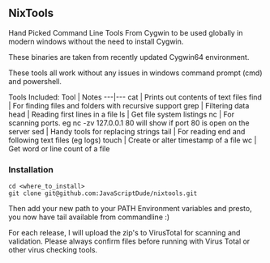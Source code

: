 ## NixTools
Hand Picked Command Line Tools From Cygwin to be used globally in modern windows without the need to install Cygwin.

These binaries are taken from recently updated Cygwin64 environment.

These tools all work without any issues in windows command prompt (cmd) and powershell.

Tools Included:
Tool | Notes
---|---
cat | Prints out contents of text files
find | For finding files and folders with recursive support
grep | Filtering data
head | Reading first lines in a file
ls | Get file system listings
nc | For scanning ports. eg nc -zv 127.0.0.1 80 will show if port 80 is open on the server
sed | Handy tools for replacing strings 
tail | For reading end and following text files (eg logs)
touch | Create or alter timestamp of a  file
wc | Get word or line count of a file

### Installation
```
cd <where_to_install>
git clone git@github.com:JavaScriptDude/nixtools.git
```

Then add your new path to your PATH Environment variables and presto, you now have tail available from commandline :)

For each release, I will upload the zip's to VirusTotal for scanning and validation. Please always confirm files before running with Virus Total or other virus checking tools.
